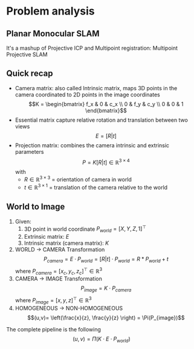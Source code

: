 # Problem analysis

## Planar Monocular SLAM
It's a mashup of Projective ICP and Multipoint registration: Multipoint Projective SLAM

## Quick recap
- Camera matrix: also called Intrinsic matrix, maps 3D points in the camera coordinated to 2D points in the image coordinates $$K = \begin{bmatrix} f_x & 0 & c_x \\ 0 & f_y & c_y \\ 0 & 0 & 1 \end{bmatrix}$$
- Essential matrix capture relative rotation and translation between two views $$E=[R|t]$$
- Projection matrix: combines the camera intrinsic and extrinsic parameters $$P = K[R|t]\in\mathbb{R}^{3\times 4}$$ with
  - $R\in\mathbb{R}^{3\times 3}$ = orientation of camera in world
  - $t\in\mathbb{R}^{3\times 1}$ = translation of the camera relative to the world


## World to Image
1) Given:
   1) 3D point in world coordinate $P_{world}=[X, Y, Z, 1]^\top$
   2) Extrinsic matrix: $E$
   3) Intrinsic matrix (camera matrix): $K$
2) WORLD $\rightarrow$ CAMERA Transformation $$P_{camera} = E\cdot P_{world} = [R|t]\cdot P_{world} = R * P_{world}+t$$ where $P_{camera}=[x_c, y_c, z_c]^\top\in\mathbb{R}^3$
3) CAMERA $\rightarrow$ IMAGE Transformation $$P_{image} = K\cdot P_{camera}$$  where $P_{image}=[x, y, z]^\top\in\mathbb{R}^3$
4) HOMOGENEOUS $\rightarrow$ NON-HOMOGENEOUS $$(u,v)= \left(\frac{x}{z}, \frac{y}{z} \right) = \Pi(P_{image})$$

The complete pipeline is the following $$(u,v) = \Pi(K\cdot E\cdot P_{world})$$